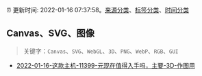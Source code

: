 :alarm_clock: 更新时间: 2022-01-16 07:37:58。[来源分类](../README.md)、[标签分类](../TAGS.md)、[时间分类](../TIMELINE.md)

## Canvas、SVG、图像


> 关键字：`Canvas`、`SVG`、`WebGL`、`3D`、`PNG`、`WebP`、`RGB`、`GUI`



- [2022-01-16-这款主机-11399-元现在值得入手吗，主要-3D-作图用](https://www.v2ex.com/t/828554) 